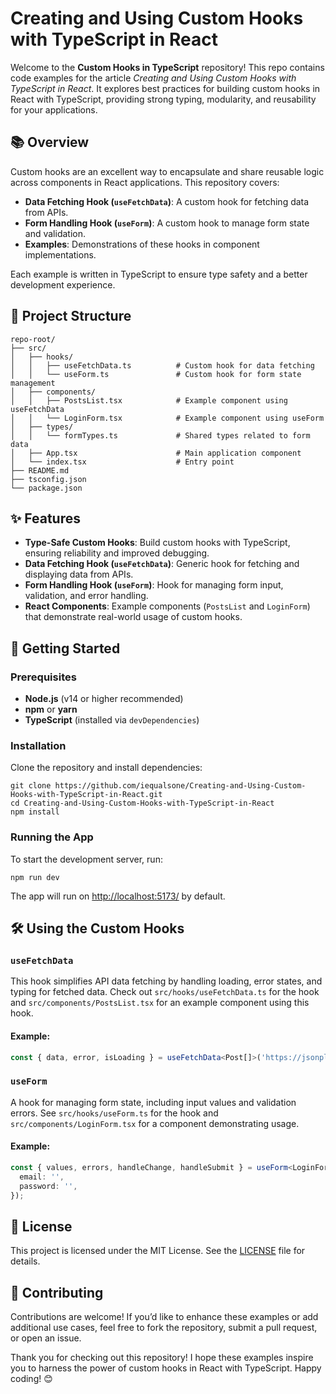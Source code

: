 # Creating and Using Custom Hooks with TypeScript in React

Welcome to the **Custom Hooks in TypeScript** repository! This repo contains code examples for the article *Creating and Using Custom Hooks with TypeScript in React*. It explores best practices for building custom hooks in React with TypeScript, providing strong typing, modularity, and reusability for your applications.

## 📚 Overview

Custom hooks are an excellent way to encapsulate and share reusable logic across components in React applications. This repository covers:

- **Data Fetching Hook (`useFetchData`)**: A custom hook for fetching data from APIs.
- **Form Handling Hook (`useForm`)**: A custom hook to manage form state and validation.
- **Examples**: Demonstrations of these hooks in component implementations.

Each example is written in TypeScript to ensure type safety and a better development experience.

## 🔧 Project Structure
```
repo-root/
├── src/
│   ├── hooks/
│   │   ├── useFetchData.ts          # Custom hook for data fetching
│   │   └── useForm.ts               # Custom hook for form state management
│   ├── components/
│   │   ├── PostsList.tsx            # Example component using useFetchData
│   │   └── LoginForm.tsx            # Example component using useForm
│   ├── types/
│   │   └── formTypes.ts             # Shared types related to form data
│   ├── App.tsx                      # Main application component
│   └── index.tsx                    # Entry point
├── README.md
├── tsconfig.json
└── package.json
```

## ✨ Features

- **Type-Safe Custom Hooks**: Build custom hooks with TypeScript, ensuring reliability and improved debugging.
- **Data Fetching Hook (`useFetchData`)**: Generic hook for fetching and displaying data from APIs.
- **Form Handling Hook (`useForm`)**: Hook for managing form input, validation, and error handling.
- **React Components**: Example components (`PostsList` and `LoginForm`) that demonstrate real-world usage of custom hooks.

## 🚀 Getting Started

### Prerequisites

- **Node.js** (v14 or higher recommended)
- **npm** or **yarn**
- **TypeScript** (installed via `devDependencies`)

### Installation

Clone the repository and install dependencies:
```
git clone https://github.com/iequalsone/Creating-and-Using-Custom-Hooks-with-TypeScript-in-React.git
cd Creating-and-Using-Custom-Hooks-with-TypeScript-in-React
npm install
```

### Running the App

To start the development server, run:
```
npm run dev
```

The app will run on [http://localhost:5173/](http://localhost:5173/) by default.

## 🛠 Using the Custom Hooks

### `useFetchData`

This hook simplifies API data fetching by handling loading, error states, and typing for fetched data. Check out `src/hooks/useFetchData.ts` for the hook and `src/components/PostsList.tsx` for an example component using this hook.

#### Example:
```typescript
const { data, error, isLoading } = useFetchData<Post[]>('https://jsonplaceholder.typicode.com/posts');
```

### `useForm`

A hook for managing form state, including input values and validation errors. See `src/hooks/useForm.ts` for the hook and `src/components/LoginForm.tsx` for a component demonstrating usage.

#### Example:
```typescript
const { values, errors, handleChange, handleSubmit } = useForm<LoginForm>({
  email: '',
  password: '',
});
```

## 📝 License

This project is licensed under the MIT License. See the [LICENSE](LICENSE) file for details.

## 💬 Contributing

Contributions are welcome! If you’d like to enhance these examples or add additional use cases, feel free to fork the repository, submit a pull request, or open an issue.

Thank you for checking out this repository! I hope these examples inspire you to harness the power of custom hooks in React with TypeScript. Happy coding! 😊
